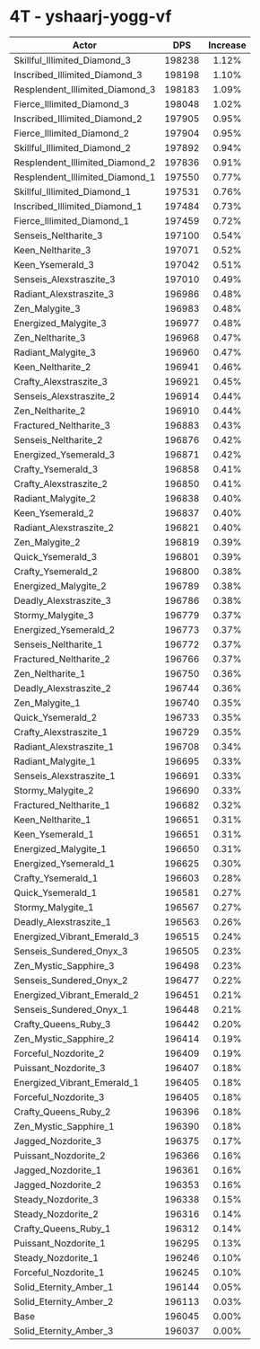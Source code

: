 # 4T - yshaarj-yogg-vf
| Actor | DPS | Increase |
|---|:---:|:---:|
|Skillful_Illimited_Diamond_3|198238|1.12%|
|Inscribed_Illimited_Diamond_3|198198|1.10%|
|Resplendent_Illimited_Diamond_3|198183|1.09%|
|Fierce_Illimited_Diamond_3|198048|1.02%|
|Inscribed_Illimited_Diamond_2|197905|0.95%|
|Fierce_Illimited_Diamond_2|197904|0.95%|
|Skillful_Illimited_Diamond_2|197892|0.94%|
|Resplendent_Illimited_Diamond_2|197836|0.91%|
|Resplendent_Illimited_Diamond_1|197550|0.77%|
|Skillful_Illimited_Diamond_1|197531|0.76%|
|Inscribed_Illimited_Diamond_1|197484|0.73%|
|Fierce_Illimited_Diamond_1|197459|0.72%|
|Senseis_Neltharite_3|197100|0.54%|
|Keen_Neltharite_3|197071|0.52%|
|Keen_Ysemerald_3|197042|0.51%|
|Senseis_Alexstraszite_3|197010|0.49%|
|Radiant_Alexstraszite_3|196986|0.48%|
|Zen_Malygite_3|196983|0.48%|
|Energized_Malygite_3|196977|0.48%|
|Zen_Neltharite_3|196968|0.47%|
|Radiant_Malygite_3|196960|0.47%|
|Keen_Neltharite_2|196941|0.46%|
|Crafty_Alexstraszite_3|196921|0.45%|
|Senseis_Alexstraszite_2|196914|0.44%|
|Zen_Neltharite_2|196910|0.44%|
|Fractured_Neltharite_3|196883|0.43%|
|Senseis_Neltharite_2|196876|0.42%|
|Energized_Ysemerald_3|196871|0.42%|
|Crafty_Ysemerald_3|196858|0.41%|
|Crafty_Alexstraszite_2|196850|0.41%|
|Radiant_Malygite_2|196838|0.40%|
|Keen_Ysemerald_2|196837|0.40%|
|Radiant_Alexstraszite_2|196821|0.40%|
|Zen_Malygite_2|196819|0.39%|
|Quick_Ysemerald_3|196801|0.39%|
|Crafty_Ysemerald_2|196800|0.38%|
|Energized_Malygite_2|196789|0.38%|
|Deadly_Alexstraszite_3|196786|0.38%|
|Stormy_Malygite_3|196779|0.37%|
|Energized_Ysemerald_2|196773|0.37%|
|Senseis_Neltharite_1|196772|0.37%|
|Fractured_Neltharite_2|196766|0.37%|
|Zen_Neltharite_1|196750|0.36%|
|Deadly_Alexstraszite_2|196744|0.36%|
|Zen_Malygite_1|196740|0.35%|
|Quick_Ysemerald_2|196733|0.35%|
|Crafty_Alexstraszite_1|196729|0.35%|
|Radiant_Alexstraszite_1|196708|0.34%|
|Radiant_Malygite_1|196695|0.33%|
|Senseis_Alexstraszite_1|196691|0.33%|
|Stormy_Malygite_2|196690|0.33%|
|Fractured_Neltharite_1|196682|0.32%|
|Keen_Neltharite_1|196651|0.31%|
|Keen_Ysemerald_1|196651|0.31%|
|Energized_Malygite_1|196650|0.31%|
|Energized_Ysemerald_1|196625|0.30%|
|Crafty_Ysemerald_1|196603|0.28%|
|Quick_Ysemerald_1|196581|0.27%|
|Stormy_Malygite_1|196567|0.27%|
|Deadly_Alexstraszite_1|196563|0.26%|
|Energized_Vibrant_Emerald_3|196515|0.24%|
|Senseis_Sundered_Onyx_3|196505|0.23%|
|Zen_Mystic_Sapphire_3|196498|0.23%|
|Senseis_Sundered_Onyx_2|196477|0.22%|
|Energized_Vibrant_Emerald_2|196451|0.21%|
|Senseis_Sundered_Onyx_1|196448|0.21%|
|Crafty_Queens_Ruby_3|196442|0.20%|
|Zen_Mystic_Sapphire_2|196414|0.19%|
|Forceful_Nozdorite_2|196409|0.19%|
|Puissant_Nozdorite_3|196407|0.18%|
|Energized_Vibrant_Emerald_1|196405|0.18%|
|Forceful_Nozdorite_3|196405|0.18%|
|Crafty_Queens_Ruby_2|196396|0.18%|
|Zen_Mystic_Sapphire_1|196390|0.18%|
|Jagged_Nozdorite_3|196375|0.17%|
|Puissant_Nozdorite_2|196366|0.16%|
|Jagged_Nozdorite_1|196361|0.16%|
|Jagged_Nozdorite_2|196353|0.16%|
|Steady_Nozdorite_3|196338|0.15%|
|Steady_Nozdorite_2|196316|0.14%|
|Crafty_Queens_Ruby_1|196312|0.14%|
|Puissant_Nozdorite_1|196295|0.13%|
|Steady_Nozdorite_1|196246|0.10%|
|Forceful_Nozdorite_1|196245|0.10%|
|Solid_Eternity_Amber_1|196144|0.05%|
|Solid_Eternity_Amber_2|196113|0.03%|
|Base|196045|0.00%|
|Solid_Eternity_Amber_3|196037|0.00%|
